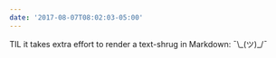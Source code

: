 ```yaml
---
date: '2017-08-07T08:02:03-05:00'
---
```

TIL it takes extra effort to render a text-shrug in Markdown: ¯\\\_(ツ)\_/¯
